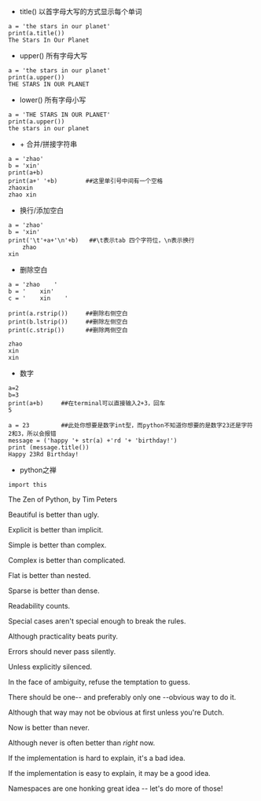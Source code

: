 - title()  以首字母大写的方式显示每个单词

```
a = 'the stars in our planet'
print(a.title())
The Stars In Our Planet
```


- upper()  所有字母大写
```
a = 'the stars in our planet'
print(a.upper())
THE STARS IN OUR PLANET
```


- lower()  所有字母小写
```
a = 'THE STARS IN OUR PLANET'
print(a.upper())
the stars in our planet
```


- \+ 合并/拼接字符串
```
a = 'zhao'
b = 'xin'
print(a+b)
print(a+' '+b)        ##这里单引号中间有一个空格
zhaoxin
zhao xin
```


- 换行/添加空白
```
a = 'zhao'
b = 'xin'
print('\t'+a+'\n'+b)   ##\t表示tab 四个字符位，\n表示换行
	zhao
xin
```


- 删除空白
```
a = 'zhao    '
b = '    xin'
c = '    xin    '

print(a.rstrip())     ##删除右侧空白
print(b.lstrip())     ##删除左侧空白
print(c.strip())      ##删除两侧空白

zhao
xin
xin
```


- 数字
```
a=2
b=3
print(a+b)     ##在terminal可以直接输入2+3，回车
5
```
```
a = 23         ##此处你想要是数字int型，而python不知道你想要的是数字23还是字符2和3，所以会报错
message = ('happy '+ str(a) +'rd '+ 'birthday!')
print (message.title())
Happy 23Rd Birthday!
```



- python之禅
```
import this
```
The Zen of Python, by Tim Peters


Beautiful is better than ugly.   

Explicit is better than implicit.

Simple is better than complex.

Complex is better than complicated.

Flat is better than nested.

Sparse is better than dense.

Readability counts.

Special cases aren't special enough to break the rules.

Although practicality beats purity.

Errors should never pass silently.

Unless explicitly silenced.

In the face of ambiguity, refuse the temptation to guess.

There should be one-- and preferably only one --obvious way to do it.

Although that way may not be obvious at first unless you're Dutch.

Now is better than never.

Although never is often better than *right* now.

If the implementation is hard to explain, it's a bad idea.

If the implementation is easy to explain, it may be a good idea.

Namespaces are one honking great idea -- let's do more of those!



